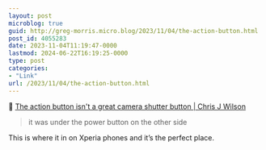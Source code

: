 ```yaml
---
layout: post
microblog: true
guid: http://greg-morris.micro.blog/2023/11/04/the-action-button.html
post_id: 4055283
date: 2023-11-04T11:19:47-0000
lastmod: 2024-06-22T16:19:25-0000
type: post
categories:
- "Link"
url: /2023/11/04/the-action-button.html
---
```

🔗 <a href="https://chrisjwilson.me/2023/11/04/the-action-button.html" class="u-in-reply-to">The action button isn't a great camera shutter button | Chris J Wilson</a>

> it was under the power button on the other side

This is where it in on Xperia phones and it’s the perfect place. 
